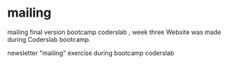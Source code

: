 # mailing
mailing final version bootcamp coderslab , week three
Website was made during Coderslab bootcamp.

newsletter "mailing" exercise during bootcamp coderslab
